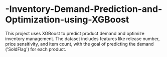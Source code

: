 # -Inventory-Demand-Prediction-and-Optimization-using-XGBoost
This project uses XGBoost to predict product demand and optimize inventory management. The dataset includes features like release number, price sensitivity, and item count, with the goal of predicting the demand ('SoldFlag') for each product.
